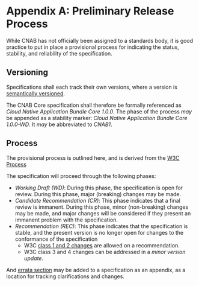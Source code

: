 # Appendix A: Preliminary Release Process

While CNAB has not officially been assigned to a standards body, it is good practice to put in place a provisional process for indicating the status, stability, and reliability of the specification.

## Versioning

Specifications shall each track their own versions, where a version is [semantically versioned](https://semver.org).

The CNAB Core specification shall therefore be formally referenced as _Cloud Native Application Bundle Core 1.0.0_. The phase of the process _may_ be appended as a stability marker: _Cloud Native Application Bundle  Core 1.0.0-WD_. It _may_ be abbreviated to _CNAB1_.

## Process

The provisional process is outlined here, and is derived from the [W3C Process](https://www.w3.org/2017/Process-20170301/)

The specification will proceed through the following phases:

- *Working Draft (WD)*: During this phase, the specification is open for review. During this phase, major (breaking) changes may be made.
- *Candidate Recommendation (CR)*: This phase indicates that a final review is immanent. During this phase, minor (non-breaking) changes may be made, and major changes will be considered if they present an immanent problem with the specification.
- *Recommendation (REC)*: This phase indicates that the specification is stable, and the present version is no longer open for changes to the conformance of the specification
    - W3C [class 1 and 2 changes](https://www.w3.org/2017/Process-20170301/#correction-classes) are allowed on a recommendation.
    - W3C class 3 and 4 changes can be addressed in a _minor version update_.

And [errata section](https://www.w3.org/2017/Process-20170301/#rec-modify) may be added to a specification as an appendix, as a location for tracking clarifications and changes.